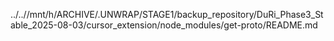../..//mnt/h/ARCHIVE/.UNWRAP/STAGE1/backup_repository/DuRi_Phase3_Stable_2025-08-03/cursor_extension/node_modules/get-proto/README.md